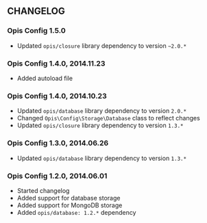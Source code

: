 CHANGELOG
-------------
### Opis Config 1.5.0

* Updated `opis/closure` library dependency to version `~2.0.*`

### Opis Config 1.4.0, 2014.11.23

* Added autoload file

### Opis Config 1.4.0, 2014.10.23

* Updated `opis/database` library dependency to version `2.0.*`
* Changed `Opis\Config\Storage\Database` class to reflect changes
* Updated `opis/closure` library dependency to version `1.3.*`

### Opis Config 1.3.0, 2014.06.26

* Updated `opis/database` library dependency to version `1.3.*`

### Opis Config 1.2.0, 2014.06.01

* Started changelog
* Added support for database storage
* Added support for MongoDB storage
* Added `opis/database: 1.2.*` dependency
